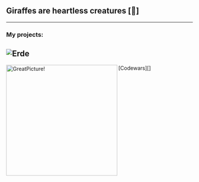## Giraffes are heartless creatures [:giraffe:]
---
### My projects:

![Erde](https://pbs.twimg.com/media/EXLKoxzXkAAOS0W.jpg "Картинка")
---

[Codewars][<img align="left" width="300px" alt="GreatPicture!" src="https://www.codewars.com/users/Ivan-Corporation/badges/large"/>]
